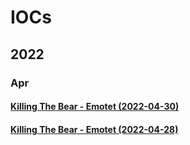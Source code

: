 # IOCs

## 2022

### Apr

#### [Killing The Bear - Emotet (2022-04-30)](https://otx.alienvault.com/pulse/626d903335fdfcb9f9b16eae)

#### [Killing The Bear - Emotet (2022-04-28)](https://otx.alienvault.com/pulse/626b094eecbc4fe8ad45784b)

